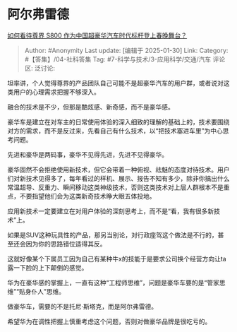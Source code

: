 # 阿尔弗雷德
[如何看待尊界 S800 作为中国超豪华汽车时代标杆登上春晚舞台？](https://www.zhihu.com/question/10689519717/answer/89440809102)

> Author: #Anonymity
> Last update: [编辑于 2025-01-30]
> Link:
> Category: #【答集】/04-社科答集 
> Tag: #7-科学与技术/3-应用科学/交通/汽车
> 评论区:
> 泛讨论:
  
坦率讲，个人觉得尊界的产品团队自己可能不是超豪华汽车的用户群，或者说对这类用户的心理需求把握不够深入。

融合的技术是不少，但那是酷炫感、新奇感，而不是豪华感。

豪华车是建立在对车主的日常使用体验的深入细致的理解的基础上的，技术要围绕对方的需求，而不是反过来，先看自己有什么技术，以“把技术塞进车里”为中心思考问题。

先进和豪华是两码事，豪华不见得先进，先进不见得豪华。

豪华固然不会拒绝使用新技术，但它会带着一种俯视、祛魅的态度对待技术。用户们对新技术见得多了，每年看过的样机、展示、报告不知有多少，除非你搞出什么常温超导、反重力、瞬间移动这类神级技术，否则这类技术对上层人群根本不是重点，不要指望他们会为这类新奇技术睁大眼五体投地。

应用新技术一定要建立在对用户体验的深刻思考上，而不是“看，我有很多新技术”上。

如果是SUV这种玩具性的产品，那另当别论，对行政座驾这个做法是不行的，甚至还会因为你的思路错位适得其反。

这就好像某个下属员工因为自己有某种牛x的技能于是要求公司换个经营方向让ta露一下脸的上下颠倒的感觉。

华为在豪华感的掌握上，一直有这种“工程师思维”，问题是豪华车要的是“管家思维”“贴身仆人”思维。

做豪华车，需要的不是托尼·斯塔克，而是阿尔弗雷德。

希望华为在调性把握上慎重考虑这个问题，否则对做豪华品牌是很吃亏的。
